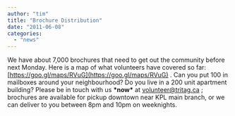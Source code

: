 ```yaml
---
author: "tim"
title: "Brochure Distribution"
date: "2011-06-08"
categories: 
  - "news"
---
```


We have about 7,000 brochures that need to get out the community before next Monday. Here is a map of what volunteers have covered so far: [https://goo.gl/maps/RVuG](https://goo.gl/maps/RVuG) . Can you put 100 in mailboxes around your neighbourhood? Do you live in a 200 unit apartment building? Please be in touch with us **\*now\*** at volunteer@tritag.ca ; brochures are available for pickup downtown near KPL main branch, or we can deliver to you between 8pm and 10pm on weeknights.

